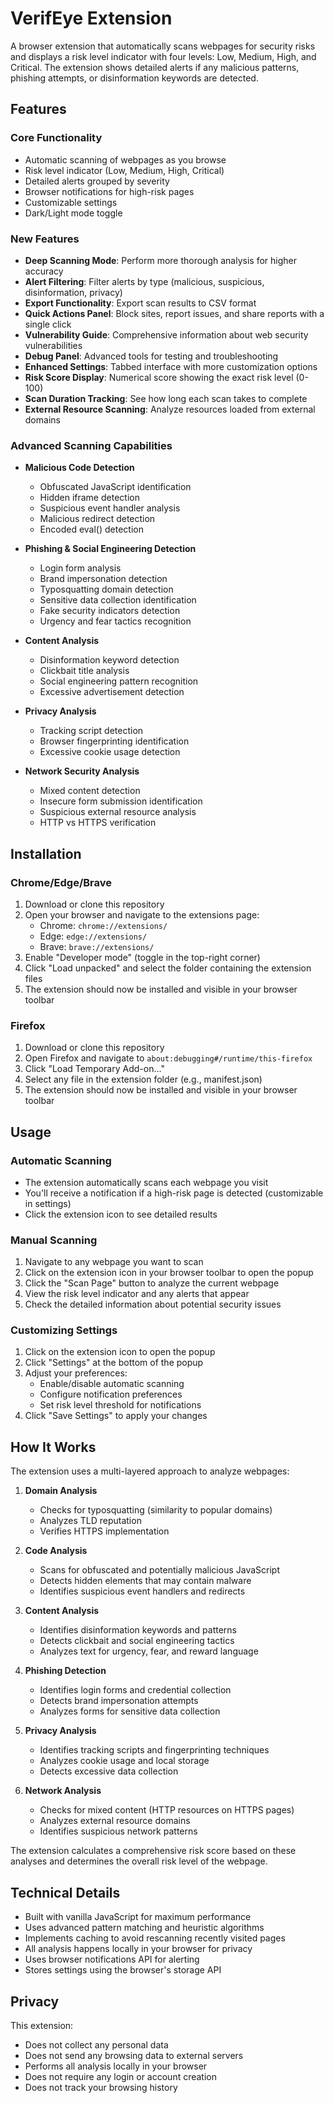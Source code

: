 # VerifEye Extension

A browser extension that automatically scans webpages for security risks and displays a risk level indicator with four levels: Low, Medium, High, and Critical. The extension shows detailed alerts if any malicious patterns, phishing attempts, or disinformation keywords are detected.

## Features

### Core Functionality
- Automatic scanning of webpages as you browse
- Risk level indicator (Low, Medium, High, Critical)
- Detailed alerts grouped by severity
- Browser notifications for high-risk pages
- Customizable settings
- Dark/Light mode toggle

### New Features
- **Deep Scanning Mode**: Perform more thorough analysis for higher accuracy
- **Alert Filtering**: Filter alerts by type (malicious, suspicious, disinformation, privacy)
- **Export Functionality**: Export scan results to CSV format
- **Quick Actions Panel**: Block sites, report issues, and share reports with a single click
- **Vulnerability Guide**: Comprehensive information about web security vulnerabilities
- **Debug Panel**: Advanced tools for testing and troubleshooting
- **Enhanced Settings**: Tabbed interface with more customization options
- **Risk Score Display**: Numerical score showing the exact risk level (0-100)
- **Scan Duration Tracking**: See how long each scan takes to complete
- **External Resource Scanning**: Analyze resources loaded from external domains

### Advanced Scanning Capabilities
- **Malicious Code Detection**
  - Obfuscated JavaScript identification
  - Hidden iframe detection
  - Suspicious event handler analysis
  - Malicious redirect detection
  - Encoded eval() detection

- **Phishing & Social Engineering Detection**
  - Login form analysis
  - Brand impersonation detection
  - Typosquatting domain detection
  - Sensitive data collection identification
  - Fake security indicators detection
  - Urgency and fear tactics recognition

- **Content Analysis**
  - Disinformation keyword detection
  - Clickbait title analysis
  - Social engineering pattern recognition
  - Excessive advertisement detection

- **Privacy Analysis**
  - Tracking script detection
  - Browser fingerprinting identification
  - Excessive cookie usage detection

- **Network Security Analysis**
  - Mixed content detection
  - Insecure form submission identification
  - Suspicious external resource analysis
  - HTTP vs HTTPS verification

## Installation

### Chrome/Edge/Brave

1. Download or clone this repository
2. Open your browser and navigate to the extensions page:
   - Chrome: `chrome://extensions/`
   - Edge: `edge://extensions/`
   - Brave: `brave://extensions/`
3. Enable "Developer mode" (toggle in the top-right corner)
4. Click "Load unpacked" and select the folder containing the extension files
5. The extension should now be installed and visible in your browser toolbar

### Firefox

1. Download or clone this repository
2. Open Firefox and navigate to `about:debugging#/runtime/this-firefox`
3. Click "Load Temporary Add-on..."
4. Select any file in the extension folder (e.g., manifest.json)
5. The extension should now be installed and visible in your browser toolbar

## Usage

### Automatic Scanning
- The extension automatically scans each webpage you visit
- You'll receive a notification if a high-risk page is detected (customizable in settings)
- Click the extension icon to see detailed results

### Manual Scanning
1. Navigate to any webpage you want to scan
2. Click on the extension icon in your browser toolbar to open the popup
3. Click the "Scan Page" button to analyze the current webpage
4. View the risk level indicator and any alerts that appear
5. Check the detailed information about potential security issues

### Customizing Settings
1. Click on the extension icon to open the popup
2. Click "Settings" at the bottom of the popup
3. Adjust your preferences:
   - Enable/disable automatic scanning
   - Configure notification preferences
   - Set risk level threshold for notifications
4. Click "Save Settings" to apply your changes

## How It Works

The extension uses a multi-layered approach to analyze webpages:

1. **Domain Analysis**
   - Checks for typosquatting (similarity to popular domains)
   - Analyzes TLD reputation
   - Verifies HTTPS implementation

2. **Code Analysis**
   - Scans for obfuscated and potentially malicious JavaScript
   - Detects hidden elements that may contain malware
   - Identifies suspicious event handlers and redirects

3. **Content Analysis**
   - Identifies disinformation keywords and patterns
   - Detects clickbait and social engineering tactics
   - Analyzes text for urgency, fear, and reward language

4. **Phishing Detection**
   - Identifies login forms and credential collection
   - Detects brand impersonation attempts
   - Analyzes forms for sensitive data collection

5. **Privacy Analysis**
   - Identifies tracking scripts and fingerprinting techniques
   - Analyzes cookie usage and local storage
   - Detects excessive data collection

6. **Network Analysis**
   - Checks for mixed content (HTTP resources on HTTPS pages)
   - Analyzes external resource domains
   - Identifies suspicious network patterns

The extension calculates a comprehensive risk score based on these analyses and determines the overall risk level of the webpage.

## Technical Details

- Built with vanilla JavaScript for maximum performance
- Uses advanced pattern matching and heuristic algorithms
- Implements caching to avoid rescanning recently visited pages
- All analysis happens locally in your browser for privacy
- Uses browser notifications API for alerting
- Stores settings using the browser's storage API

## Privacy

This extension:
- Does not collect any personal data
- Does not send any browsing data to external servers
- Performs all analysis locally in your browser
- Does not require any login or account creation
- Does not track your browsing history


